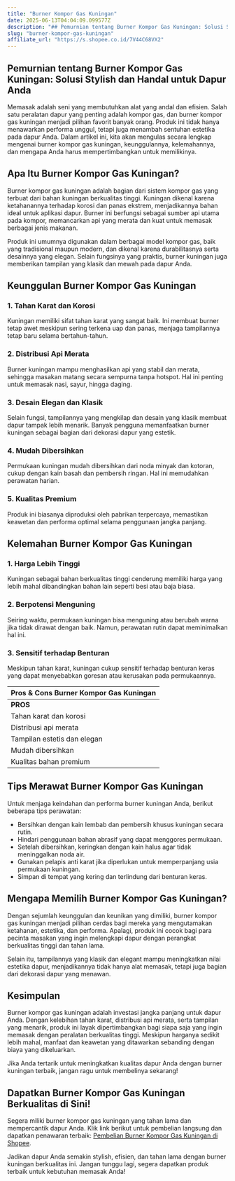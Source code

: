 ```yaml
---
title: "Burner Kompor Gas Kuningan"
date: 2025-06-13T04:04:09.099577Z
description: "## Pemurnian tentang Burner Kompor Gas Kuningan: Solusi Stylish dan Handal untuk Dapur Anda..."
slug: "burner-kompor-gas-kuningan"
affiliate_url: "https://s.shopee.co.id/7V44C68VX2"
---
```

## Pemurnian tentang Burner Kompor Gas Kuningan: Solusi Stylish dan Handal untuk Dapur Anda

Memasak adalah seni yang membutuhkan alat yang andal dan efisien. Salah satu peralatan dapur yang penting adalah kompor gas, dan burner kompor gas kuningan menjadi pilihan favorit banyak orang. Produk ini tidak hanya menawarkan performa unggul, tetapi juga menambah sentuhan estetika pada dapur Anda. Dalam artikel ini, kita akan mengulas secara lengkap mengenai burner kompor gas kuningan, keunggulannya, kelemahannya, dan mengapa Anda harus mempertimbangkan untuk memilikinya.

## Apa Itu Burner Kompor Gas Kuningan?

Burner kompor gas kuningan adalah bagian dari sistem kompor gas yang terbuat dari bahan kuningan berkualitas tinggi. Kuningan dikenal karena ketahanannya terhadap korosi dan panas ekstrem, menjadikannya bahan ideal untuk aplikasi dapur. Burner ini berfungsi sebagai sumber api utama pada kompor, memancarkan api yang merata dan kuat untuk memasak berbagai jenis makanan.

Produk ini umumnya digunakan dalam berbagai model kompor gas, baik yang tradisional maupun modern, dan dikenal karena durabilitasnya serta desainnya yang elegan. Selain fungsinya yang praktis, burner kuningan juga memberikan tampilan yang klasik dan mewah pada dapur Anda.

## Keunggulan Burner Kompor Gas Kuningan

### 1. **Tahan Karat dan Korosi**
Kuningan memiliki sifat tahan karat yang sangat baik. Ini membuat burner tetap awet meskipun sering terkena uap dan panas, menjaga tampilannya tetap baru selama bertahun-tahun.

### 2. **Distribusi Api Merata**
Burner kuningan mampu menghasilkan api yang stabil dan merata, sehingga masakan matang secara sempurna tanpa hotspot. Hal ini penting untuk memasak nasi, sayur, hingga daging.

### 3. **Desain Elegan dan Klasik**
Selain fungsi, tampilannya yang mengkilap dan desain yang klasik membuat dapur tampak lebih menarik. Banyak pengguna memanfaatkan burner kuningan sebagai bagian dari dekorasi dapur yang estetik.

### 4. **Mudah Dibersihkan**
Permukaan kuningan mudah dibersihkan dari noda minyak dan kotoran, cukup dengan kain basah dan pembersih ringan. Hal ini memudahkan perawatan harian.

### 5. **Kualitas Premium**
Produk ini biasanya diproduksi oleh pabrikan terpercaya, memastikan keawetan dan performa optimal selama penggunaan jangka panjang.

## Kelemahan Burner Kompor Gas Kuningan

### 1. **Harga Lebih Tinggi**
Kuningan sebagai bahan berkualitas tinggi cenderung memiliki harga yang lebih mahal dibandingkan bahan lain seperti besi atau baja biasa.

### 2. **Berpotensi Menguning**
Seiring waktu, permukaan kuningan bisa menguning atau berubah warna jika tidak dirawat dengan baik. Namun, perawatan rutin dapat meminimalkan hal ini.

### 3. **Sensitif terhadap Benturan**
Meskipun tahan karat, kuningan cukup sensitif terhadap benturan keras yang dapat menyebabkan goresan atau kerusakan pada permukaannya.

| **Pros & Cons Burner Kompor Gas Kuningan** |
|--------------------------------------------|
| **PROS**                                 | **CONS**                                   |
| Tahan karat dan korosi                   | Harga lebih tinggi                        |
| Distribusi api merata                     | Potensi menguning seiring waktu          |
| Tampilan estetis dan elegan              | Sensitif terhadap benturan             |
| Mudah dibersihkan                        | Memerlukan perawatan rutin             |
| Kualitas bahan premium                   |                                          |

## Tips Merawat Burner Kompor Gas Kuningan

Untuk menjaga keindahan dan performa burner kuningan Anda, berikut beberapa tips perawatan:

- Bersihkan dengan kain lembab dan pembersih khusus kuningan secara rutin.
- Hindari penggunaan bahan abrasif yang dapat menggores permukaan.
- Setelah dibersihkan, keringkan dengan kain halus agar tidak meninggalkan noda air.
- Gunakan pelapis anti karat jika diperlukan untuk memperpanjang usia permukaan kuningan.
- Simpan di tempat yang kering dan terlindung dari benturan keras.

## Mengapa Memilih Burner Kompor Gas Kuningan?

Dengan sejumlah keunggulan dan keunikan yang dimiliki, burner kompor gas kuningan menjadi pilihan cerdas bagi mereka yang mengutamakan ketahanan, estetika, dan performa. Apalagi, produk ini cocok bagi para pecinta masakan yang ingin melengkapi dapur dengan perangkat berkualitas tinggi dan tahan lama.

Selain itu, tampilannya yang klasik dan elegant mampu meningkatkan nilai estetika dapur, menjadikannya tidak hanya alat memasak, tetapi juga bagian dari dekorasi dapur yang menawan.

## Kesimpulan

Burner kompor gas kuningan adalah investasi jangka panjang untuk dapur Anda. Dengan kelebihan tahan karat, distribusi api merata, serta tampilan yang menarik, produk ini layak dipertimbangkan bagi siapa saja yang ingin memasak dengan peralatan berkualitas tinggi. Meskipun harganya sedikit lebih mahal, manfaat dan keawetan yang ditawarkan sebanding dengan biaya yang dikeluarkan.

Jika Anda tertarik untuk meningkatkan kualitas dapur Anda dengan burner kuningan terbaik, jangan ragu untuk membelinya sekarang!

## Dapatkan Burner Kompor Gas Kuningan Berkualitas di Sini!

Segera miliki burner kompor gas kuningan yang tahan lama dan mempercantik dapur Anda. Klik link berikut untuk pembelian langsung dan dapatkan penawaran terbaik: [Pembelian Burner Kompor Gas Kuningan di Shopee](https://s.shopee.co.id/7V44C68VX2).

Jadikan dapur Anda semakin stylish, efisien, dan tahan lama dengan burner kuningan berkualitas ini. Jangan tunggu lagi, segera dapatkan produk terbaik untuk kebutuhan memasak Anda!